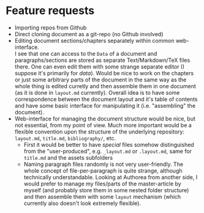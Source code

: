 # Feature requests

- Importing repos from Github
- Direct cloning document as a git-repo (no Github involved)
- Editing document sections/chapters separately within common web-interface.  
  I see that one can access to the `Data` of a document and paragraphs/sections are stored as separate Text/Markdown/TeX files there. One can even edit them with some strange separate editor (I suppose it's primarily for _data_). Would be nice to work on the chapters or just some arbitrary parts of the document in the same way as the whole thing is edited curretly and then assemble them in one document (as it is done in `layout.md` currently). Overall idea is to have some correspondence between the document layout and it's table of contents and have some basic interface for manipulating it (i.e. "assembling" the document).
- Web-interface for managing the document structure would be nice, but not essential, from my point of view. Much more important would be a flexible convention upon the structure of the underlying repository: `layout.md`, `title.md`, `bibliography/`, etc.
  + First it would be better to have _special_ files somehow distinguished from the "user-produced", e.g. `_layout.md` or `.layout.md`, same for `title.md` and the assets subfolders
  + Naming paragraph files randomly is not very user-friendly. The whole concept of file-per-paragraph is quite strange, although technically understandable. Looking at Authorea from another side, I would prefer to manage my files/parts of the master-article by myself (and probably store them in some nested folder structure) and then assemble them with some `layout` mechanism (which currently also doesn't look extremely flexible).
  

